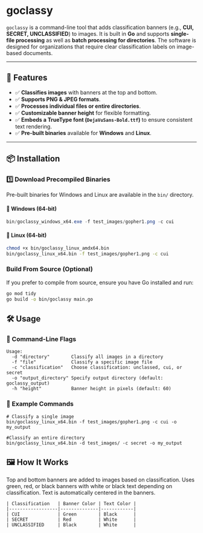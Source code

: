 # goclassy

`goclassy` is a command-line tool that adds classification banners (e.g., **CUI, SECRET, UNCLASSIFIED**) to images. It is built in **Go** and supports **single-file processing** as well as **batch processing for directories**. The software is designed for organizations that require clear classification labels on image-based documents.

---

## **🚀 Features**
- ✅ **Classifies images** with banners at the top and bottom.
- ✅ **Supports PNG & JPEG formats**.
- ✅ **Processes individual files or entire directories**.
- ✅ **Customizable banner height** for flexible formatting.
- ✅ **Embeds a TrueType font (`DejaVuSans-Bold.ttf`)** to ensure consistent text rendering.
- ✅ **Pre-built binaries** available for **Windows** and **Linux**.

---

## **📦 Installation**
### **1️⃣ Download Precompiled Binaries**
Pre-built binaries for Windows and Linux are available in the `bin/` directory.

#### **📌 Windows (64-bit)**
```powershell
bin/goclassy_windows_x64.exe -f test_images/gopher1.png -c cui
```

#### **📌 Linux (64-bit)**
```bash
chmod +x bin/goclassy_linux_amdx64.bin
bin/goclassy_linux_x64.bin -f test_images/gopher1.png -c cui
```

### **Build From Source (Optional)**
If you prefer to compile from source, ensure you have Go installed and run:

```bash
go mod tidy
go build -o bin/goclassy main.go
```

## **🛠️ Usage**
### **📌 Command-Line Flags**
```
Usage:
  -d "directory"        Classify all images in a directory
  -f "file"             Classify a specific image file
  -c "classification"   Choose classification: unclassed, cui, or secret
  -o "output_directory" Specify output directory (default: goclassy_output)
  -h "height"           Banner height in pixels (default: 60)
```

### **📌 Example Commands**
```
# Classify a single image
bin/goclassy_linux_x64.bin -f test_images/gopher1.png -c cui -o my_output

#Classify an entire directory
bin/goclassy_linux_x64.bin -d test_images/ -c secret -o my_output
```

## **🖼️ How It Works**
Top and bottom banners are added to images based on classification.
Uses green, red, or black banners with white or black text depending on classification.
Text is automatically centered in the banners.

```
| Classification   | Banner Color | Text Color |
|------------------|--------------|------------|
| CUI              | Green        | Black      |
| SECRET           | Red          | White      |
| UNCLASSIFIED     | Black        | White      |
```
